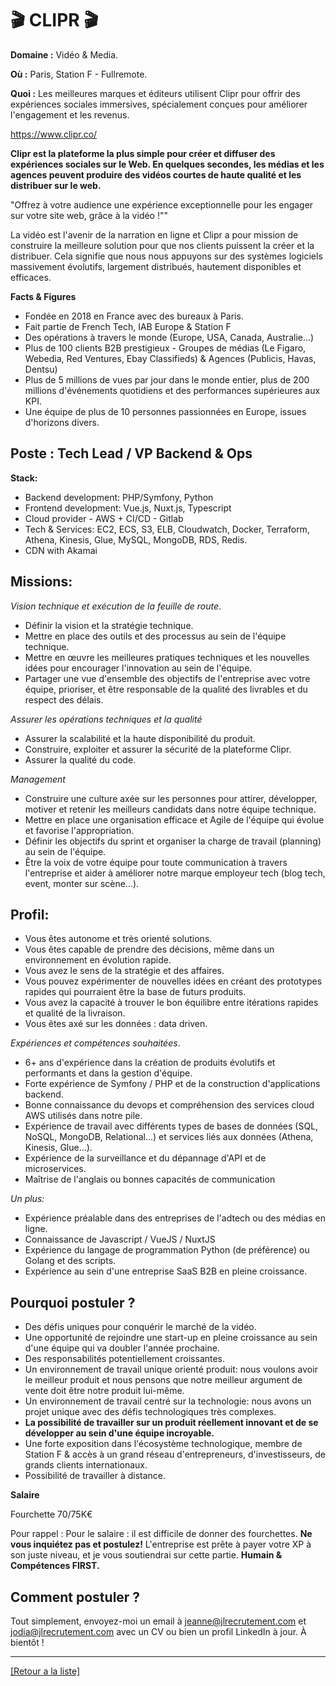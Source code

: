 # 🎬 CLIPR 🎬

**Domaine :** Vidéo & Media.

**Où :** Paris, Station F - Fullremote. 

**Quoi :** Les meilleures marques et éditeurs utilisent Clipr pour offrir des expériences sociales immersives, spécialement conçues pour améliorer l'engagement et les revenus.

https://www.clipr.co/

**Clipr est la plateforme la plus simple pour créer et diffuser des expériences sociales sur le Web. En quelques secondes, les médias et les agences peuvent produire des vidéos courtes de haute qualité et les distribuer sur le web.**

"Offrez à votre audience une expérience exceptionnelle pour les engager sur votre site web, grâce à la vidéo !""

La vidéo est l'avenir de la narration en ligne et Clipr a pour mission de construire la meilleure solution pour que nos clients puissent la créer et la distribuer. Cela signifie que nous nous appuyons sur des systèmes logiciels massivement évolutifs, largement distribués, hautement disponibles et efficaces.

**Facts & Figures**

* Fondée en 2018 en France avec des bureaux à Paris.
* Fait partie de French Tech, IAB Europe & Station F
* Des opérations à travers le monde (Europe, USA, Canada, Australie...)
* Plus de 100 clients B2B prestigieux - Groupes de médias (Le Figaro, Webedia, Red Ventures, Ebay Classifieds) & Agences (Publicis, Havas, Dentsu)
* Plus de 5 millions de vues par jour dans le monde entier, plus de 200 millions d'événements quotidiens et des performances supérieures aux KPI.
* Une équipe de plus de 10 personnes passionnées en Europe, issues d'horizons divers.

## Poste : Tech Lead / VP Backend & Ops

**Stack:**

* Backend development: PHP/Symfony, Python
* Frontend development: Vue.js, Nuxt.js, Typescript
* Cloud provider - AWS + CI/CD - Gitlab
* Tech & Services: EC2, ECS, S3, ELB, Cloudwatch, Docker, Terraform, Athena, Kinesis, Glue, MySQL, MongoDB, RDS, Redis.
* CDN with Akamai

## **Missions:**

*Vision technique et exécution de la feuille de route*.

* Définir la vision et la stratégie technique.
* Mettre en place des outils et des processus au sein de l'équipe technique.
* Mettre en œuvre les meilleures pratiques techniques et les nouvelles idées pour encourager l'innovation au sein de l'équipe.
* Partager une vue d'ensemble des objectifs de l'entreprise avec votre équipe, prioriser, et être responsable de la qualité des livrables et du respect des délais.

*Assurer les opérations techniques et la qualité*

* Assurer la scalabilité et la haute disponibilité du produit.
* Construire, exploiter et assurer la sécurité de la plateforme Clipr.
* Assurer la qualité du code.

*Management*

- Construire une culture axée sur les personnes pour attirer, développer, motiver et retenir les meilleurs candidats dans notre équipe technique.
- Mettre en place une organisation efficace et Agile de l'équipe qui évolue et favorise l'appropriation.
- Définir les objectifs du sprint et organiser la charge de travail (planning) au sein de l'équipe.
- Être la voix de votre équipe pour toute communication à travers l'entreprise et aider à améliorer notre marque employeur tech (blog tech, event, monter sur scène...).

## **Profil:**

* Vous êtes autonome et très orienté solutions.
* Vous êtes capable de prendre des décisions, même dans un environnement en évolution rapide.
* Vous avez le sens de la stratégie et des affaires.
* Vous pouvez expérimenter de nouvelles idées en créant des prototypes rapides qui pourraient être la base de futurs produits. 
* Vous avez la capacité à trouver le bon équilibre entre itérations rapides et qualité de la livraison.
* Vous êtes axé sur les données : data driven.

*Expériences et compétences souhaitées*.

* 6+ ans d'expérience dans la création de produits évolutifs et performants et dans la gestion d'équipe.
* Forte expérience de Symfony / PHP et de la construction d'applications backend.
* Bonne connaissance du devops et compréhension des services cloud AWS utilisés dans notre pile.
* Expérience de travail avec différents types de bases de données (SQL, NoSQL, MongoDB, Relational...) et services liés aux données (Athena, Kinesis, Glue...).
* Expérience de la surveillance et du dépannage d'API et de microservices.
* Maîtrise de l'anglais ou bonnes capacités de communication

*Un plus:*

- Expérience préalable dans des entreprises de l'adtech ou des médias en ligne.
- Connaissance de Javascript / VueJS / NuxtJS
- Expérience du langage de programmation Python (de préférence) ou Golang et des scripts.
- Expérience au sein d'une entreprise SaaS B2B en pleine croissance.

## **Pourquoi postuler ?**

* Des défis uniques pour conquérir le marché de la vidéo.
* Une opportunité de rejoindre une start-up en pleine croissance au sein d'une équipe qui va doubler l'année prochaine.
* Des responsabilités potentiellement croissantes.
* Un environnement de travail unique orienté produit: nous voulons avoir le meilleur produit et nous pensons que notre meilleur argument de vente doit être notre produit lui-même.
* Un environnement de travail centré sur la technologie: nous avons un projet unique avec des défis technologiques très complexes.
* **La possibilité de travailler sur un produit réellement innovant et de se développer au sein d'une équipe incroyable.**
* Une forte exposition dans l'écosystème technologique, membre de Station F & accès à un grand réseau d'entrepreneurs, d'investisseurs, de grands clients internationaux.
* Possibilité de travailler à distance.


**Salaire**

Fourchette 70/75K€

Pour rappel :  Pour le salaire : il est difficile de donner des fourchettes. **Ne vous inquiétez pas et postulez!** L'entreprise est prête à payer votre XP à son juste niveau, et je vous soutiendrai sur cette partie. **Humain & Compétences FIRST.**

## Comment postuler ?

Tout simplement, envoyez-moi un email à jeanne@jlrecrutement.com et jodia@jlrecrutement.com avec un CV ou bien un profil LinkedIn à jour. À bientôt ! 

----
<a href="https://github.com/jlondiche/job-board-php/blob/master/README.md">[Retour a la liste]</a>
